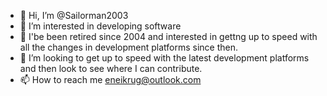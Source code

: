- 👋 Hi, I’m @Sailorman2003
- 👀 I’m interested in developing software
- 🌱 I'be been retired since 2004 and interested in gettng up to speed with all the changes in development platforms since then.
- 💞️ I’m looking to get up to speed with the latest development platforms and then look to see where I can contribute.
- 📫 How to reach me eneikrug@outlook.com

<!---


